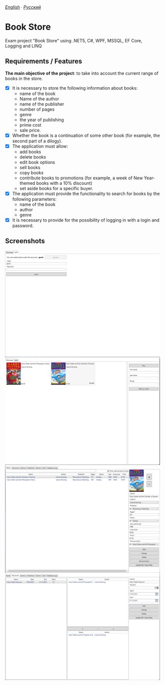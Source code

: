 *[English](README.md) ∙ [Русский](README-ru.md)* <!-- l10n:select -->

# Book Store

Exam project "Book Store" using .NET5, C#, WPF, MSSQL, EF Core, Logging and LINQ

## Requirements / Features

**The main objective of the project**: to take into account the current range of books in the store.

* [x] It is necessary to store the following information about books:
    - name of the book
    - Name of the author
    - name of the publisher
    - number of pages
    - genre
    - the year of publishing
    - prime cost
    - sale price.
* [x] Whether the book is a continuation of some other book (for example, the second part of a dilogy).
* [x] The application must allow:
    - add books
    - delete books
    - edit book options
    - sell books
    - copy books
    - contribute books to promotions (for example, a week of New Year-themed books with a 10% discount)
    - set aside books for a specific buyer.
* [x] The application must provide the functionality to search for books by the following parameters:
    - name of the book
    - author
    - genre
* [x] It is necessary to provide for the possibility of logging in with a login and password.

## Screenshots

![](./images/1.png)
![](./images/2.png)
![](./images/3.png)
![](./images/4.png)
